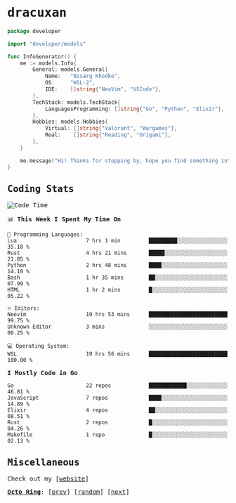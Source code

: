 <!-- Banner -->
<!--
<img src="https://i.imgur.com/mz4ym1F.png" style="max-height:550px"/>
-->


<samp>
	
<!-- Coded Intro -->
	
# dracuxan

```go
package developer

import "developer/models"

func InfoGenerator() {
	me := models.Info{
		General: models.General{
			Name:   "Nisarg Khodke",
			OS:     "WSL-2",
			IDE:    []string{"NeoVim", "VSCode"},
		},
		TechStack: models.TechStack{
			LanguagesProgramming: []string{"Go", "Python", "Elixir"},
		},
		Hobbies: models.Hobbies{
			Virtual: []string{"Valorant", "Wargames"},
			Real:    []string{"Reading", "Origami"},
		},		
	}

	me.message("Hi! Thanks for stopping by, hope you find something interesting!") 
}
```

## Coding Stats


<!--START_SECTION:waka-->
![Code Time](http://img.shields.io/badge/Code%20Time-100%20hrs%201%20min-blue)

📊 **This Week I Spent My Time On** 

```text
💬 Programming Languages: 
Lua                      7 hrs 1 min         █████████░░░░░░░░░░░░░░░░   35.18 % 
Rust                     4 hrs 21 mins       █████░░░░░░░░░░░░░░░░░░░░   21.85 % 
Python                   2 hrs 48 mins       ████░░░░░░░░░░░░░░░░░░░░░   14.10 % 
Bash                     1 hr 35 mins        ██░░░░░░░░░░░░░░░░░░░░░░░   07.99 % 
HTML                     1 hr 2 mins         █░░░░░░░░░░░░░░░░░░░░░░░░   05.22 % 

🔥 Editors: 
Neovim                   19 hrs 53 mins      █████████████████████████   99.75 % 
Unknown Editor           3 mins              ░░░░░░░░░░░░░░░░░░░░░░░░░   00.25 % 

💻 Operating System: 
WSL                      19 hrs 56 mins      █████████████████████████   100.00 % 
```

**I Mostly Code in Go** 

```text
Go                       22 repos            ████████████░░░░░░░░░░░░░   46.81 % 
JavaScript               7 repos             ████░░░░░░░░░░░░░░░░░░░░░   14.89 % 
Elixir                   4 repos             ██░░░░░░░░░░░░░░░░░░░░░░░   08.51 % 
Rust                     2 repos             █░░░░░░░░░░░░░░░░░░░░░░░░   04.26 % 
Makefile                 1 repo              █░░░░░░░░░░░░░░░░░░░░░░░░   02.13 % 
```




<!--END_SECTION:waka-->

## Miscellaneous

Check out my [[website](https://bynisarg.in/)]

[**Octo Ring**](https://octo-ring.com/):
[[prev](https://octo-ring.com/p/dracuxan/prev)]  [[random](https://octo-ring.com/p/dracuxan/random)]  [[next](https://octo-ring.com/p/dracuxan/next)]

</samp>
